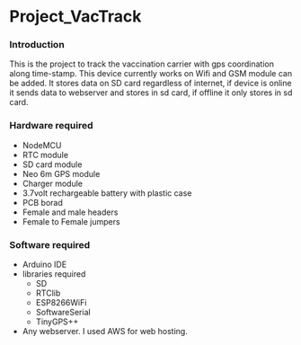 # Project_VacTrack
### Introduction
This is the project to track the vaccination carrier with gps coordination along time-stamp. This device currently works on Wifi and GSM module can be added. It stores data on SD card regardless of internet, if device is online it sends data to webserver and stores in sd card, if offline it only stores in sd card.
### Hardware required
+ NodeMCU
+ RTC module
+ SD card module
+ Neo 6m GPS module
+ Charger module
+ 3.7volt rechargeable battery with plastic case
+ PCB borad
+ Female and male headers
+ Female to Female jumpers
### Software required
+ Arduino IDE 
+ libraries required
  - SD
  - RTClib
  - ESP8266WiFi
  - SoftwareSerial
  - TinyGPS++
+ Any webserver. I used AWS for web hosting.
